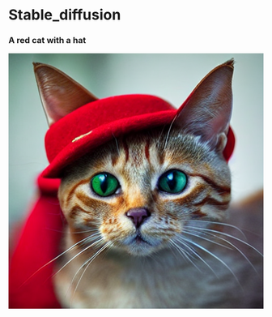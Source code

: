 # Stable_diffusion

### A red cat with a hat
<img src='https://github.com/IOBananaOI/Stable_diffusion/blob/main/output.png'>
